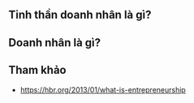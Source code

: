 ## Tinh thần doanh nhân là gì?

## Doanh nhân là gì?

## Tham khảo

- https://hbr.org/2013/01/what-is-entrepreneurship
